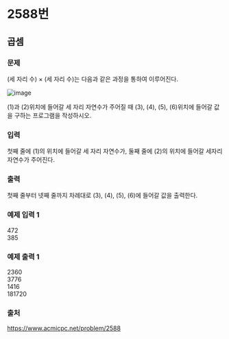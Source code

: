 # 2588번
## 곱셈
### 문제
(세 자리 수) × (세 자리 수)는 다음과 같은 과정을 통하여 이루어진다.

![image](https://user-images.githubusercontent.com/105192204/198880206-3315ce56-61a2-4daa-88c7-6551596a6202.png)

(1)과 (2)위치에 들어갈 세 자리 자연수가 주어질 때 (3), (4), (5), (6)위치에 들어갈 값을 구하는 프로그램을 작성하시오.

### 입력
첫째 줄에 (1)의 위치에 들어갈 세 자리 자연수가, 둘째 줄에 (2)의 위치에 들어갈 세자리 자연수가 주어진다.

### 출력
첫째 줄부터 넷째 줄까지 차례대로 (3), (4), (5), (6)에 들어갈 값을 출력한다.

### 예제 입력 1
472<br>
385

### 예제 출력 1
2360<br>
3776<br>
1416<br>
181720

### 출처
https://www.acmicpc.net/problem/2588